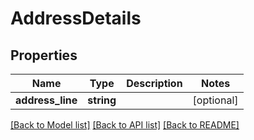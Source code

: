 # AddressDetails

## Properties
Name | Type | Description | Notes
------------ | ------------- | ------------- | -------------
**address_line** | **string** |  | [optional] 

[[Back to Model list]](../README.md#documentation-for-models) [[Back to API list]](../README.md#documentation-for-api-endpoints) [[Back to README]](../README.md)


